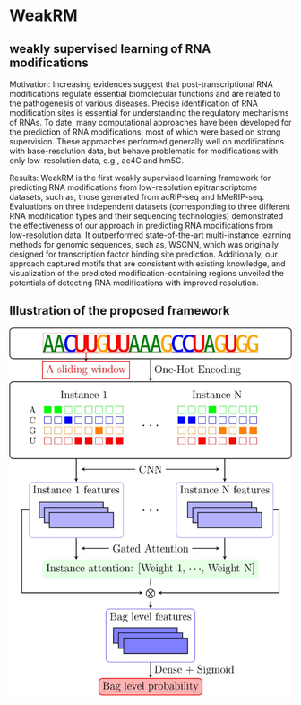 # WeakRM
## weakly supervised learning of RNA modifications
Motivation: Increasing evidences suggest that post-transcriptional RNA modifications
regulate essential biomolecular functions and are related to the pathogenesis of various
diseases. Precise identification of RNA modification sites is essential for understanding
the regulatory mechanisms of RNAs. To date, many computational approaches have
been developed for the prediction of RNA modifications, most of which were based on
strong supervision. These approaches performed generally well on modifications with
base-resolution data, but behave problematic for modifications with only low-resolution
data, e.g., ac4C and hm5C.

Results: WeakRM is the first weakly supervised learning framework for predicting
RNA modifications from low-resolution epitranscriptome datasets, such as, those
generated from acRIP-seq and hMeRIP-seq. Evaluations on three independent datasets
(corresponding to three different RNA modification types and their sequencing technologies)
demonstrated the effectiveness of our approach in predicting RNA modifications from
low-resolution data. It outperformed state-of-the-art multi-instance learning methods for
genomic sequences, such as, WSCNN, which was originally designed for transcription
factor binding site prediction. Additionally, our approach captured motifs that are consistent
with existing knowledge, and visualization of the predicted modification-containing
regions unveiled the potentials of detecting RNA modifications with improved resolution.
## Illustration of the proposed framework
![image](https://github.com/daiyun02211/WeakRM/blob/main/Img/net.jpg)
